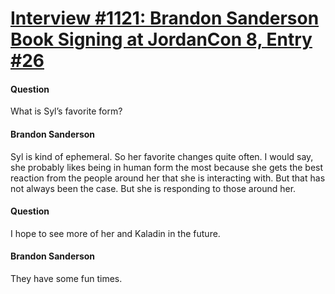 # [Interview #1121: Brandon Sanderson Book Signing at JordanCon 8, Entry #26](https://www.theoryland.com/intvmain.php?i=1121#26)

#### Question

What is Syl’s favorite form?

#### Brandon Sanderson

Syl is kind of ephemeral. So her favorite changes quite often. I would say, she probably likes being in human form the most because she gets the best reaction from the people around her that she is interacting with. But that has not always been the case. But she is responding to those around her.

#### Question

I hope to see more of her and Kaladin in the future.

#### Brandon Sanderson

They have some fun times.


